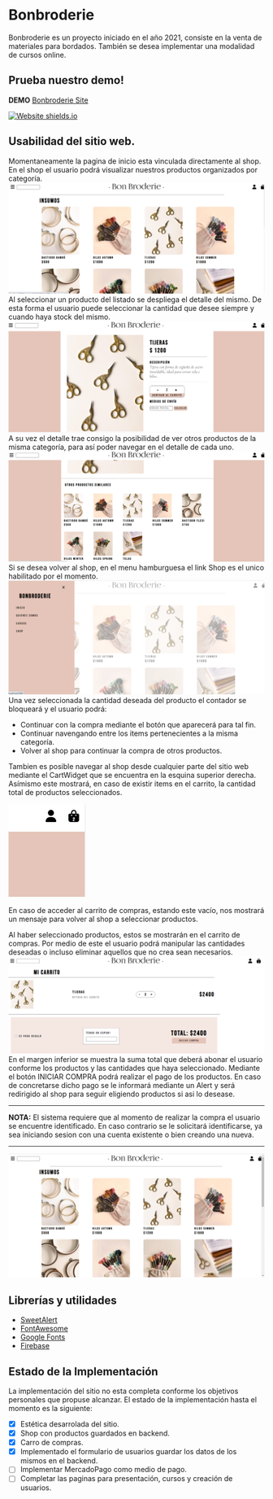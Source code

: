 # Bonbroderie

Bonbroderie es un proyecto iniciado en el año 2021, consiste en la venta de materiales para bordados.
También se desea implementar una modalidad de cursos online.

## Prueba nuestro demo!

**DEMO** 
[Bonbroderie Site](http://bonbroderie.netlify.app)

[![Website shields.io](https://img.shields.io/website-up-down-green-red/http/shields.io.svg)](http://bonbroderie.netlify.app)


## Usabilidad del sitio web.

Momentaneamente la pagina de inicio esta vinculada directamente al shop.
En el shop el usuario podrá visualizar nuestros productos organizados por categoría.
![Imagen del Shop](markdown/Shop.png)
Al seleccionar un producto del listado se despliega el detalle del mismo. De esta forma el usuario puede seleccionar la cantidad que desee siempre y cuando haya stock del mismo.
![Imagen de detalle](markdown/Detalle.png)
A su vez el detalle trae consigo la posibilidad de ver otros productos de la misma categoría, para así poder navegar en el detalle de cada uno.
![Imagen de similares](markdown/Similares.png)
Si se desea volver al shop, en el menu hamburguesa el link Shop es el unico habilitado por el momento.
![Imagen del menu](markdown/Menu.png)
Una vez seleccionada la cantidad deseada del producto el contador se bloqueará y el usuario podrá:

* Continuar con la compra mediante el botón que aparecerá para tal fin.
* Continuar navengando entre los items pertenecientes a la misma categoría.
* Volver al shop para continuar la compra de otros productos.

Tambien es posible navegar al shop desde cualquier parte del sitio web mediante el CartWidget que se encuentra en la esquina superior derecha. Asímismo este mostrará, en caso de existir items en el carrito, la cantidad total de productos seleccionados.

![Iamgen del CartWidget](markdown/CartWidget.png)

En caso de acceder al carrito de compras, estando este vacío, nos mostrará un mensaje para volver al shop a seleccionar productos.

Al haber seleccionado productos, estos se mostrarán en el carrito de compras. Por medio de este el usuario podrá manipular las cantidades deseadas o incluso eliminar aquellos que no crea sean necesarios.
![Imagen del Carrito](markdown/Carrito.png)
En el margen inferior se muestra la suma total que deberá abonar el usuario conforme los productos y las cantidades que haya seleccionado. Mediante el botón INICIAR COMPRA podrá realizar el pago de los productos.
En caso de concretarse dicho pago se le informará mediante un Alert y será redirigido al shop para seguir eligiendo productos si asi lo desease.

******
**NOTA:**
El sistema requiere que al momento de realizar la compra el usuario se encuentre identificado. En caso contrario se le solicitará identificarse, ya sea iniciando sesion con una cuenta existente o bien creando una nueva.
****


![Gif Shop](markdown/gif/GIF-Shop-BonBroderie.gif)



## Librerías y utilidades

* [SweetAlert](https://sweetalert2.github.io/recipe-gallery/sweetalert2-react.html "Link SweetAlert")
* [FontAwesome](https://fontawesome.com/ "Link FontAwesome")
* [Google Fonts](https://fonts.google.com/ "Link Google Fonts")
* [Firebase](https://firebase.google.com/products/firestore?gclid=CjwKCAjwi6WSBhA-EiwA6Niok7uNcjErA_kbiQ9whaoKua7WSBDyUdOMGS-l0SMWZFs6Dq-8--uaKxoCiBkQAvD_BwE&gclsrc=aw.ds "Link Firebase")

## Estado de la Implementación

La implementación del sitio no esta completa conforme los objetivos personales que propuse alcanzar. El estado de la implementación hasta el momento es la siguiente:

- [x] Estética desarrolada del sitio.
- [x] Shop con productos guardados en backend.
- [x] Carro de compras.
- [x] Implementado el formulario de usuarios guardar los datos de los mismos en el backend.
- [ ] Implementar MercadoPago como medio de pago.
- [ ] Completar las paginas para presentación, cursos y creación de usuarios.

[^1]: volver al inicio.

